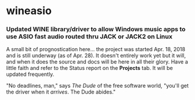# wineasio
### Updated WINE library/driver to allow Windows music apps to use ASIO fast audio routed thru JACK or JACK2 on Linux
A small bit of prognostication here... the project was started Apr. 18, 2018 and is still underway (as of Apr. 28).  It doesn't entirely work yet but it will, and when it does the source and docs will be here in all their glory.  Have a little faith and refer to the Status report on the **Projects** tab.  It will be updated frequently.

"No deadlines, man," says _The Dude_ of the free software world, "you'll get the driver when it _arrives_.  The Dude abides."
